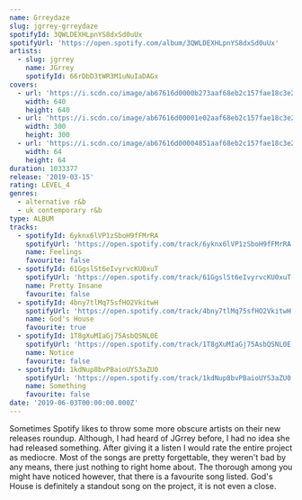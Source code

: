 ```yaml
---
name: Grreydaze
slug: jgrrey-grreydaze
spotifyId: 3QWLDEXHLpnYS8dxSd0uUx
spotifyUrl: 'https://open.spotify.com/album/3QWLDEXHLpnYS8dxSd0uUx'
artists:
  - slug: jgrrey
    name: JGrrey
    spotifyId: 66rDbD3tWR3M1uNuIaDAGx
covers:
  - url: 'https://i.scdn.co/image/ab67616d0000b273aaf68eb2c157fae18c3e27f0'
    width: 640
    height: 640
  - url: 'https://i.scdn.co/image/ab67616d00001e02aaf68eb2c157fae18c3e27f0'
    width: 300
    height: 300
  - url: 'https://i.scdn.co/image/ab67616d00004851aaf68eb2c157fae18c3e27f0'
    width: 64
    height: 64
duration: 1033377
release: '2019-03-15'
rating: LEVEL_4
genres:
  - alternative r&b
  - uk contemporary r&b
type: ALBUM
tracks:
  - spotifyId: 6yknx6lVP1zSboH9fFMrRA
    spotifyUrl: 'https://open.spotify.com/track/6yknx6lVP1zSboH9fFMrRA'
    name: Feelings
    favourite: false
  - spotifyId: 61GgslSt6eIvyrvcKU0xuT
    spotifyUrl: 'https://open.spotify.com/track/61GgslSt6eIvyrvcKU0xuT'
    name: Pretty Insane
    favourite: false
  - spotifyId: 4bny7tlMq75sfHO2VkitwH
    spotifyUrl: 'https://open.spotify.com/track/4bny7tlMq75sfHO2VkitwH'
    name: God's House
    favourite: true
  - spotifyId: 1T8gXuMIaGj75AsbQSNL0E
    spotifyUrl: 'https://open.spotify.com/track/1T8gXuMIaGj75AsbQSNL0E'
    name: Notice
    favourite: false
  - spotifyId: 1kdNup8bvPBaioUYS3aZU0
    spotifyUrl: 'https://open.spotify.com/track/1kdNup8bvPBaioUYS3aZU0'
    name: Something
    favourite: false
date: '2019-06-03T00:00:00.000Z'
---
```

Sometimes Spotify likes to throw some more obscure artists on their new releases roundup.
Although, I had heard of JGrrey before, I had no idea she had released something. After
giving it a listen I would rate the entire project as mediocre. Most of the songs are pretty
forgettable, they weren't bad by any means, there just nothing to right home about. The
thorough among you might have noticed however, that there is a favourite song listed.
God's House is definitely a standout song on the project, it is not even a close.
